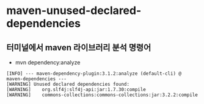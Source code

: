 # maven-unused-declared-dependencies

## 터미널에서 maven 라이브러리 분석 명령어 
*  mvn dependency:analyze  

```
[INFO] --- maven-dependency-plugin:3.1.2:analyze (default-cli) @ maven-dependencies ---
[WARNING] Unused declared dependencies found:
[WARNING]    org.slf4j:slf4j-api:jar:1.7.30:compile
[WARNING]    commons-collections:commons-collections:jar:3.2.2:compile
 ```
